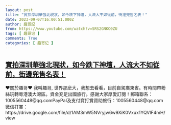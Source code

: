 ```yaml
---
layout: post
title: "實拍深圳華強北現狀，如今跌下神壇，人流大不如從前，街邊兜售名表！"
date: 2023-09-07T16:00:51.000Z
author: 趣哥記
from: https://www.youtube.com/watch?v=SRS2GNKO0ZU
tags: [ 趣哥记 ]
comments: True
categories: [ 趣哥记 ]
---
```

<!--1694102451000-->
[實拍深圳華強北現狀，如今跌下神壇，人流大不如從前，街邊兜售名表！](https://www.youtube.com/watch?v=SRS2GNKO0ZU)
------

<div>
♥關於趣哥♥ 我叫趣哥, 世界那麽大，我想去看看，目前自駕廣東省。有時間帶粉絲玩轉粵港澳大灣區。資金充足出國旅行。感謝大家厚愛訂閱！郵箱聯系：1005560448@qq.comPayPaI及支付寶打賞資助旅行：1005560448@qq.com微信打賞：https://drive.google.com/file/d/1AM3mW5NVryjw6w9XiK0Vxux1YQVlF4mH/view
</div>
